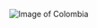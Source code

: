 ![Image of Colombia](https://www.google.com/url?sa=i&url=https%3A%2F%2Fes.wikipedia.org%2Fwiki%2FCategor%25C3%25ADa_Primera_C_(Colombia)&psig=AOvVaw3R3002c5A4mJu8qSyMLFkP&ust=1592592491071000&source=images&cd=vfe&ved=0CAIQjRxqFwoTCNDqj9CDjOoCFQAAAAAdAAAAABAH)
